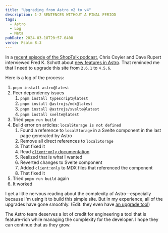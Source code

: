 ```yaml
---
title: "Upgrading from Astro v2 to v4"
description: 1-2 SENTENCES WITHOUT A FINAL PERIOD
tags:
  - Astro
  - Log
  - Meta
pubDate: 2024-03-18T20:57-0400
verse: Psalm 8:3
---
```


In a [recent episode of the ShopTalk podcast](https://shoptalkshow.com/607/),
Chris Coyier and Dave Rupert interviewed Fred K. Schott about
[new features in Astro](https://astro.build/blog/astro-db/). That reminded me
that I need to upgrade this site from `2.6.1` to `4.5.6`.

Here is a log of the process:

1. `pnpm install astro@latest`
2. Peer dependency issues
   1. `pnpm install typescript@latest`
   2. `pnpm install @astrojs/mdx@latest`
   3. `pnpm install @astrojs/svelte@latest`
   4. `pnpm install svelte@latest`
3. Tried `pnpm run build`
4. Build error on articles: `localStorage is not defined`
   1. Found a reference to `localStorage` in a Svelte component in the last page
      generated by Astro
   2. Remove all direct references to `localStorage`
   3. That fixed it
   4. Read
      [`client:only` documentation](https://docs.astro.build/en/reference/directives-reference/#clientonly)
   5. Realized that is what I wanted
   6. Reverted changes to Svelte component
   7. Added `client:only` to MDX files that referenced the component
   8. That fixed it
5. Tried `pnpm run build` again
6. It worked

I get a little nervous reading about the complexity of Astro--especially because
I'm using it to build this simple site. But in my experience, all of the
upgrades have gone smoothly. (Edit: they even have
[an upgrade tool](https://docs.astro.build/en/guides/upgrade-to/v4/#upgrade-astro))

The Astro team deserves a lot of credit for engineering a tool that is
feature-rich while managing the complexity for the developer. I hope they can
continue that as they grow.
